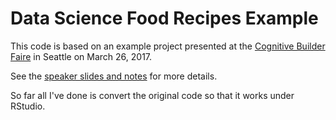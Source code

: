 # Data Science Food Recipes Example

This code is based on an example project presented at the [Cognitive Builder Faire](https://cognitivebuilder.github.io/) in Seattle on March 26, 2017.


See the [speaker slides and notes](https://ibm.ent.box.com/v/DataScienceFoodRecipes) for more details.

So far all I've done is convert the original code so that it works under RStudio.
